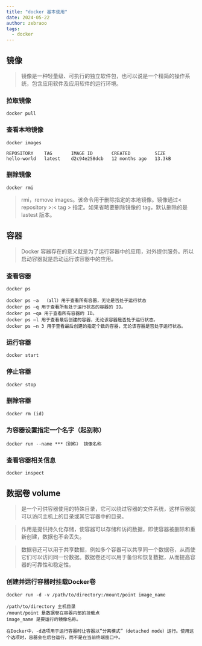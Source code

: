 ```yaml
---
title: "docker 基本使用"
date: 2024-05-22
author: zebraoo
tags:
  - docker
---
```


## 镜像

> 镜像是一种轻量级、可执行的独立软件包，也可以说是一个精简的操作系统，包含应用软件及应用软件的运行环境。

### 拉取镜像

```text
docker pull
```

### 查看本地镜像

```text
docker images

REPOSITORY    TAG       IMAGE ID       CREATED         SIZE
hello-world   latest    d2c94e258dcb   12 months ago   13.3kB

```

### 删除镜像

```text
docker rmi
```

> rmi，remove images。该命令用于删除指定的本地镜像。镜像通过< repository >:< tag > 指定。如果省略要删除镜像的 tag，默认删除的是 lastest 版本。

## 容器

> Docker 容器存在的意义就是为了运行容器中的应用，对外提供服务。所以启动容器就是启动运行该容器中的应用。

### 查看容器

```text
docker ps

docker ps –a  （all）用于查看所有容器，无论是否处于运行状态
docker ps –q 用于查看所有处于运行状态的容器的 ID。
docker ps –qa 用于查看所有容器的 ID。
docker ps –l 用于查看最后创建的容器，无论该容器是否处于运行状态。
docker ps –n 3 用于查看最后创建的指定个数的容器，无论该容器是否处于运行状态。
```

### 运行容器

```text
docker start
```

### 停止容器

```text
docker stop
```

### 删除容器

```text
docker rm (id)
```

### 为容器设置指定一个名字（起别称）

```text
docker run --name ***（别称） 镜像名称
```

### 查看容器相关信息

```text
docker inspect
```

## 数据卷 volume

> 是一个可供容器使用的特殊目录，它可以绕过容器的文件系统，这样容器就可以访问主机上的目录或其它容器中的目录。

> 作用是提供持久化存储，使容器可以存储和访问数据，即使容器被删除和重新创建，数据也不会丢失。

> 数据卷还可以用于共享数据，例如多个容器可以共享同一个数据卷，从而使它们可以访问同一份数据。数据卷还可以用于备份和恢复数据，从而提高容器的可靠性和稳定性。

### 创建并运行容器时挂载Docker卷

```text
docker run -d -v /path/to/directory:/mount/point image_name

/path/to/directory 主机目录
/mount/point 是数据卷在容器内部的挂载点
image_name 是要运行的镜像名称。

在Docker中，-d选项用于运行容器时让容器以“分离模式”（detached mode）运行。使用这个选项时，容器会在后台运行，而不是在当前终端窗口中。
```
